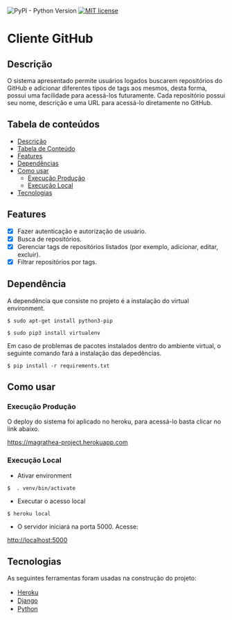 ![PyPI - Python Version](https://img.shields.io/pypi/pyversions/django?color=092E20&logo=Django) [![MIT license](https://img.shields.io/badge/License-MIT-blue.svg)](https://lbesson.mit-license.org/)

# Cliente GitHub

## Descrição
O sistema apresentado permite usuários logados buscarem repositórios do GitHub e adicionar diferentes tipos de tags aos mesmos, desta forma, possui uma facilidade para acessá-los futuramente. Cada repositório possui seu nome, descrição e uma URL para acessá-lo diretamente no GitHub.


## Tabela de conteúdos

<!--ts-->
   * [Descrição](#Descrição)
   * [Tabela de Conteúdo](#tabela-de-conteudos)
   * [Features](#features)
   * [Dependências](#dependência)
   * [Como usar](#como-usar)
      * [Execução Produção](#execução-produção)
      * [Execução Local](#execução-local)
   * [Tecnologias](#tecnologias)
<!--te-->

## Features

- [X] Fazer autenticação e autorização de usuário.
- [X] Busca de repositórios.
- [X] Gerenciar tags de repositórios listados (por exemplo, adicionar, editar, excluir).
- [X] Filtrar repositórios por tags.

## Dependência

A dependência que consiste no projeto é a instalação do virtual environment.

`$ sudo apt-get install python3-pip`

`$ sudo pip3 install virtualenv `

Em caso de problemas de pacotes instalados dentro do ambiente virtual, o seguinte comando fará a instalação das depedências.

`$ pip install -r requirements.txt `

## Como usar

### Execução Produção

O deploy do sistema foi aplicado no heroku, para acessá-lo basta clicar no link abaixo.

<https://magrathea-project.herokuapp.com>

### Execução Local

* Ativar environment

`$  . venv/bin/activate`

*  Executar o acesso local

`$ heroku local` 

* O servidor iniciará na porta 5000. Acesse:

<http://localhost:5000>

## Tecnologias

As seguintes ferramentas foram usadas na construção do projeto:

- [Heroku](https://www.heroku.com/) <img height="16" width="16" src="https://cdn.jsdelivr.net/npm/simple-icons@v3/icons/heroku.svg" />
- [Django](https://www.djangoproject.com/) <img height="16" width="16" src="https://cdn.jsdelivr.net/npm/simple-icons@v3/icons/django.svg" />
- [Python](https://www.python.org/) <img height="16" width="16" src="https://cdn.jsdelivr.net/npm/simple-icons@v3/icons/python.svg" />
